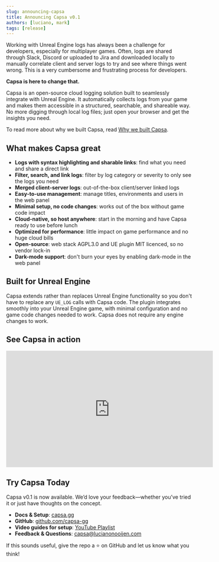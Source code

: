```yaml
---
slug: announcing-capsa
title: Announcing Capsa v0.1
authors: [luciano, mark]
tags: [release]
---
```


Working with Unreal Engine logs has always been a challenge for developers, especially for multiplayer games. Often, logs are shared through Slack, Discord or uploaded to Jira and downloaded locally to manually correlate client and server logs to try and see where things went wrong. This is a very cumbersome and frustrating process for developers.

**Capsa is here to change that.**

Capsa is an open-source cloud logging solution built to seamlessly integrate with Unreal Engine. It automatically collects logs from your game and makes them accessible in a structured, searchable, and shareable way. No more digging through local log files; just open your browser and get the insights you need.

<!-- truncate -->

To read more about why we built Capsa, read [Why we built Capsa](../2025-02-15-why-we-built-capsa/index.md).

## What makes Capsa great

- **Logs with syntax highlighting and sharable links**: find what you need and share a direct link
- **Filter, search, and link logs**: filter by log category or severity to only see the logs you need
- **Merged client-server logs**: out-of-the-box client/server linked logs
- **Easy-to-use management**: manage titles, environments and users in the web panel
- **Minimal setup, no code changes**: works out of the box without game code impact
- **Cloud-native, so host anywhere**: start in the morning and have Capsa ready to use before lunch
- **Optimized for performance**: little impact on game performance and no huge cloud bills
- **Open-source**: web stack AGPL3.0 and UE plugin MIT licenced, so no vendor lock-in
- **Dark-mode support**: don't burn your eyes by enabling dark-mode in the web panel

## Built for Unreal Engine

Capsa extends rather than replaces Unreal Engine functionality so you don't have to replace any `UE_LOG` calls with Capsa code. The plugin integrates smoothly into your Unreal Engine game, with minimal configuration and no game code changes needed to work. Capsa does not require any engine changes to work.

## See Capsa in action

<iframe width="560" height="315" src="https://www.youtube.com/embed/hmLBERUPXJk?si=wrK4hzr-WXeAqWIW" title="YouTube video player" frameborder="0" allow="accelerometer; autoplay; clipboard-write; encrypted-media; gyroscope; picture-in-picture; web-share" referrerpolicy="strict-origin-when-cross-origin" allowfullscreen></iframe>

## Try Capsa Today

Capsa v0.1 is now available. We’d love your feedback—whether you’ve tried it or just have thoughts on the concept.

- **Docs & Setup**: [capsa.gg](https://capsa.gg/docs/getting-started/)
- **GitHub**: [github.com/capsa-gg](https://github.com/capsa-gg)
- **Video guides for setup**: [YouTube Playlist](https://youtube.com/playlist?list=PL9RL1sP7V5kYQ_gtJaBacAklts1p_lIk_&si=kUWiI_kyQZfWGIkJ)
- **Feedback & Questions**: [capsa@lucianonooijen.com](mailto:capsa@lucianonooijen.com)

If this sounds useful, give the repo a ⭐ on GitHub and let us know what you think!
